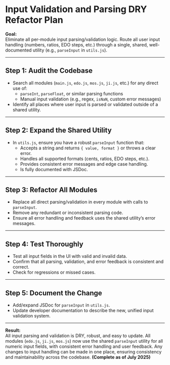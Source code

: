 # Input Validation and Parsing DRY Refactor Plan

**Goal:**  
Eliminate all per-module input parsing/validation logic. Route all user input handling (numbers, ratios, EDO steps, etc.) through a single, shared, well-documented utility (e.g., `parseInput` in `utils.js`).

---

## Step 1: Audit the Codebase
- Search all modules (`main.js`, `edo.js`, `mos.js`, `ji.js`, etc.) for any direct use of:
  - `parseInt`, `parseFloat`, or similar parsing functions
  - Manual input validation (e.g., regex, `isNaN`, custom error messages)
- Identify all places where user input is parsed or validated outside of a shared utility.

---

## Step 2: Expand the Shared Utility
- In `utils.js`, ensure you have a robust `parseInput` function that:
  - Accepts a string and returns `{ value, format }` or throws a clear error.
  - Handles all supported formats (cents, ratios, EDO steps, etc.).
  - Provides consistent error messages and edge case handling.
  - Is fully documented with JSDoc.

---

## Step 3: Refactor All Modules
- Replace all direct parsing/validation in every module with calls to `parseInput`.
- Remove any redundant or inconsistent parsing code.
- Ensure all error handling and feedback uses the shared utility’s error messages.

---

## Step 4: Test Thoroughly
- Test all input fields in the UI with valid and invalid data.
- Confirm that all parsing, validation, and error feedback is consistent and correct.
- Check for regressions or missed cases.

---

## Step 5: Document the Change
- Add/expand JSDoc for `parseInput` in `utils.js`.
- Update developer documentation to describe the new, unified input validation system.

---

**Result:**  
All input parsing and validation is DRY, robust, and easy to update. All modules (`edo.js`, `ji.js`, `mos.js`) now use the shared `parseInput` utility for all numeric input fields, with consistent error handling and user feedback. Any changes to input handling can be made in one place, ensuring consistency and maintainability across the codebase. **(Complete as of July 2025)**
